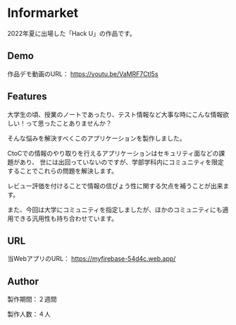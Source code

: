 # Informarket
2022年夏に出場した「Hack U」の作品です。

## Demo
作品デモ動画のURL：
https://youtu.be/VaMRF7Ctl5s

## Features
大学生の頃、授業のノートであったり、テスト情報など大事な時にこんな情報欲しい！って思ったことありませんか？

そんな悩みを解決すべくこのアプリケーションを製作しました。

CtoCでの情報のやり取りを行えるアプリケーションはセキュリティ面などの課題があり、
世には出回っていないのですが、学部学科内にコミュニティを限定することでこれらの問題を解決します。

レビュー評価を付けることで情報の信ぴょう性に関する欠点を補うことが出来ます。

また、今回は大学にコミュニティを指定しましたが、ほかのコミュニティにも適用できる汎用性も持ち合わせています。

## URL
当WebアプリのURL：
https://myfirebase-54d4c.web.app/

## Author
製作期間：２週間

製作人数：４人
